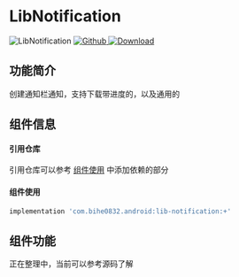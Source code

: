 # LibNotification

![LibNotification](https://img.shields.io/badge/AndroidAppFactory-LibNotification-brightgreen)
[ ![Github](https://img.shields.io/badge/Github-LibNotification-brightgreen?style=social) ](https://github.com/bihe0832/AndroidAppFactory/tree/master/LibNotification)
[ ![Download](https://api.bintray.com/packages/bihe0832/android/lib-notification/images/download.svg) ](https://bintray.com/bihe0832/android/lib-notification/_latestVersion)

## 功能简介

创建通知栏通知，支持下载带进度的，以及通用的

## 组件信息

#### 引用仓库

引用仓库可以参考 [组件使用](./../start.md) 中添加依赖的部分

#### 组件使用

```groovy
implementation 'com.bihe0832.android:lib-notification:+'
```

## 组件功能

正在整理中，当前可以参考源码了解
